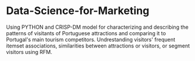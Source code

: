 # Data-Science-for-Marketing
Using PYTHON and  CRISP-DM model for characterizing and describing the patterns of visitants of Portuguese attractions and comparing it to Portugal's main tourism competitors. Undrestanding visitors' frequent itemset associations, similarities between attractions or visitors, or segment visitors using RFM.
